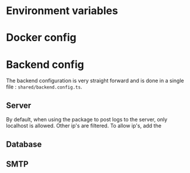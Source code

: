 # Environment variables

# Docker config

# Backend config

The backend configuration is very straight forward and is done in a single file : `shared/backend.config.ts`.

## Server

By default, when using the package to post logs to the server, only localhost is allowed. Other ip's are filtered. To allow ip's, add the 

## Database

## SMTP
